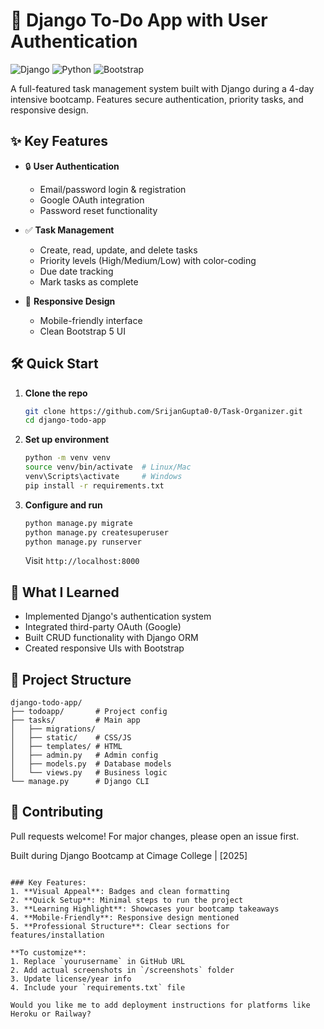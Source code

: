 # 🚀 Django To-Do App with User Authentication

![Django](https://img.shields.io/badge/Django-092E20?logo=django&logoColor=white)
![Python](https://img.shields.io/badge/Python-3776AB?logo=python&logoColor=white)
![Bootstrap](https://img.shields.io/badge/Bootstrap-563D7C?logo=bootstrap&logoColor=white)

A full-featured task management system built with Django during a 4-day intensive bootcamp. Features secure authentication, priority tasks, and responsive design.

## ✨ Key Features

- 🔒 **User Authentication**
  - Email/password login & registration
  - Google OAuth integration
  - Password reset functionality

- ✅ **Task Management**
  - Create, read, update, and delete tasks
  - Priority levels (High/Medium/Low) with color-coding
  - Due date tracking
  - Mark tasks as complete

- 📱 **Responsive Design**
  - Mobile-friendly interface
  - Clean Bootstrap 5 UI

## 🛠️ Quick Start

1. **Clone the repo**
   ```bash
   git clone https://github.com/SrijanGupta0-0/Task-Organizer.git
   cd django-todo-app
   ```

2. **Set up environment**
   ```bash
   python -m venv venv
   source venv/bin/activate  # Linux/Mac
   venv\Scripts\activate     # Windows
   pip install -r requirements.txt
   ```

3. **Configure and run**
   ```bash
   python manage.py migrate
   python manage.py createsuperuser
   python manage.py runserver
   ```
   Visit `http://localhost:8000`


## 🌟 What I Learned

- Implemented Django's authentication system
- Integrated third-party OAuth (Google)
- Built CRUD functionality with Django ORM
- Created responsive UIs with Bootstrap

## 📂 Project Structure

```
django-todo-app/
├── todoapp/       # Project config
├── tasks/         # Main app
│   ├── migrations/
│   ├── static/    # CSS/JS
│   ├── templates/ # HTML
│   ├── admin.py   # Admin config
│   ├── models.py  # Database models
│   └── views.py   # Business logic
└── manage.py      # Django CLI
```

## 🤝 Contributing

Pull requests welcome! For major changes, please open an issue first.


Built during Django Bootcamp at Cimage College | [2025]
```

### Key Features:
1. **Visual Appeal**: Badges and clean formatting
2. **Quick Setup**: Minimal steps to run the project
3. **Learning Highlight**: Showcases your bootcamp takeaways
4. **Mobile-Friendly**: Responsive design mentioned
5. **Professional Structure**: Clear sections for features/installation

**To customize**:
1. Replace `yourusername` in GitHub URL
2. Add actual screenshots in `/screenshots` folder
3. Update license/year info
4. Include your `requirements.txt` file

Would you like me to add deployment instructions for platforms like Heroku or Railway?

